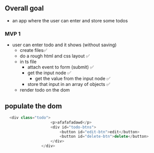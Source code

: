 ## Overall goal

- an app where the user can enter and store some todos

### MVP 1

- user can enter todo and it shows (without saving)
  - create files✅
  - do a rough html and css layout ✅
  - in ts file
    - attach event to form (submit) ✅
    - get the input node ✅
      - get the value from the input node ✅
    - store that input in an array of objects ✅
  - render todo on the dom

## populate the dom

```js
  <div class="todo">
                    <p>afafafadawd</p>
                    <div id="todo-btns">
                        <button id="edit-btn">edit</button>
                        <button id="delete-btn">delete</button>
                    </div>
                </div>
```
